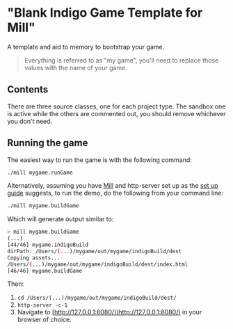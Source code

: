 # "Blank Indigo Game Template for Mill"

A template and aid to memory to bootstrap your game.

> Everything is referred to as "my game", you'll need to replace those values with the name of your game.

## Contents

There are three source classes, one for each project type. The sandbox one is active while the others are commented out, you should remove whichever you don't need.

## Running the game

The easiest way to run the game is with the following command:

```bash
./mill mygame.runGame
```

Alternatively, assuming you have [Mill](http://www.lihaoyi.com/mill/) and http-server set up as the [set up guide](https://indigoengine.io/docs/quickstart/setup-and-configuration) suggests, to run the demo, do the following from your command line:

```bash
./mill mygame.buildGame
```

Which will generate output similar to:

```bash
> mill mygame.buildGame
(...)
[44/46] mygame.indigoBuild
dirPath: /Users/(...)/mygame/out/mygame/indigoBuild/dest
Copying assets...
/Users/(...)/mygame/out/mygame/indigoBuild/dest/index.html
[46/46] mygame.buildGame
```

Then:

1. `cd /Users/(...)/mygame/out/mygame/indigoBuild/dest/`
2. `http-server -c-1`
3. Navigate to [http://127.0.0.1:8080/](http://127.0.0.1:8080/) in your browser of choice.
